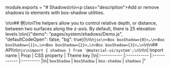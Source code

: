 module.exports = "# Shadows\n\n<p class=\"description\">Add or remove shadows to elements with box-shadow utilities.</p>\n\n## 例\n\nThe helpers allow you to control relative depth, or distance, between two surfaces along the z-axis. By default, there is 25 elevation levels.\n\n{{\"demo\": \"pages/system/shadows/Demo.js\", \"defaultCodeOpen\": false, \"bg\": true}}\n\n```jsx\n<Box boxShadow={0}>…\n<Box boxShadow={1}>…\n<Box boxShadow={2}>…\n<Box boxShadow={3}>…\n```\n\n## API\n\n```js\nimport { shadows } from '@material-ui/system';\n```\n\n| Import name | Prop        | CSS property | Theme key |\n|:----------- |:----------- |:------------ |:--------- |\n| `boxShadow` | `boxShadow` | `box-shadow` | `shadows` |"